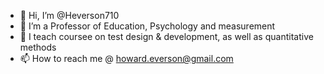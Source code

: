 - 👋 Hi, I’m @Heverson710
- 👀 I’m a Professor of Education, Psychology and measurement 
- 🌱 I teach coursee on test design & development, as well as quantitative methods
- 📫 How to reach me @ howard.everson@gmail.com
<!---
Heverson710/Heverson710 is a ✨ special ✨ repository because its `README.md` (this file) appears on your GitHub profile.
You can click the Preview link to take a look at your changes.
--->
